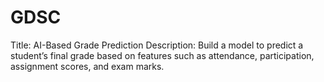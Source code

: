 # GDSC
Title: AI-Based Grade Prediction
Description:
Build a model to predict a student’s final grade based on features such as
attendance, participation, assignment scores, and exam marks.
